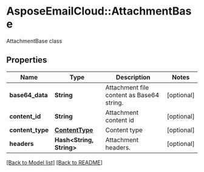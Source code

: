 # AsposeEmailCloud::AttachmentBase

AttachmentBase class             

## Properties
Name | Type | Description | Notes
---- | ---- | ----------- | -----
**base64_data** |**String** | Attachment file content as Base64 string.              | [optional] 
**content_id** |**String** | Attachment content id              | [optional] 
**content_type** |[**ContentType**](ContentType.md) | Content type              | [optional] 
**headers** |**Hash&lt;String, String&gt;** | Attachment headers.              | [optional] 


[[Back to Model list]](Models.md) [[Back to README]](README.md)
